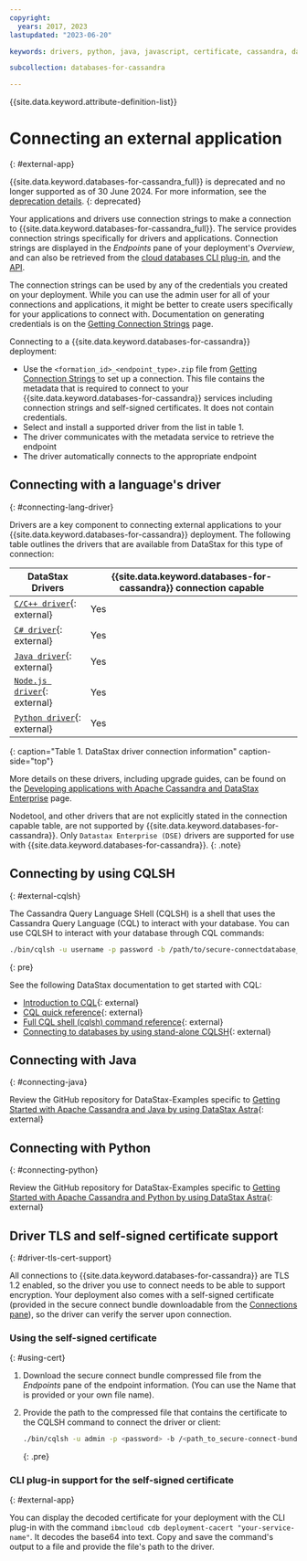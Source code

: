 ```yaml
---
copyright:
  years: 2017, 2023
lastupdated: "2023-06-20"

keywords: drivers, python, java, javascript, certificate, cassandra, datastax, dse, CQLSH, cassandra connection strings, dse connection strings, cassandra query

subcollection: databases-for-cassandra

---
```


{{site.data.keyword.attribute-definition-list}}

# Connecting an external application
{: #external-app}

{{site.data.keyword.databases-for-cassandra_full}} is deprecated and no longer supported as of 30 June 2024. For more information, see the [deprecation details](/docs/databases-for-cassandra?topic=databases-for-cassandra-deprecation#dep_details).
{: deprecated}

Your applications and drivers use connection strings to make a connection to {{site.data.keyword.databases-for-cassandra_full}}. The service provides connection strings specifically for drivers and applications. Connection strings are displayed in the _Endpoints_ pane of your deployment's _Overview_, and can also be retrieved from the [cloud databases CLI plug-in](/docs/databases-cli-plugin?topic=databases-cli-plugin-cdb-reference#deployment-connections), and the [API](https://{DomainName}/apidocs/cloud-databases-api#discover-connection-information-for-a-deployment-f-e81026).

The connection strings can be used by any of the credentials you created on your deployment. While you can use the admin user for all of your connections and applications, it might be better to create users specifically for your applications to connect with. Documentation on generating credentials is on the [Getting Connection Strings](/docs/databases-for-cassandra?topic=databases-for-cassandra-connection-strings) page.

Connecting to a {{site.data.keyword.databases-for-cassandra}} deployment: 
- Use the `<formation_id>_<endpoint_type>.zip` file from [Getting Connection Strings](/docs/databases-for-cassandra?topic=databases-for-cassandra-connection-strings) to set up a connection. This file contains the metadata that is required to connect to your {{site.data.keyword.databases-for-cassandra}} services including connection strings and self-signed certificates.  It does not contain credentials.
- Select and install a supported driver from the list in table 1.
- The driver communicates with the metadata service to retrieve the endpoint
- The driver automatically connects to the appropriate endpoint 

## Connecting with a language's driver
{: #connecting-lang-driver}

 Drivers are a key component to connecting external applications to your {{site.data.keyword.databases-for-cassandra}} deployment. The following table outlines the drivers that are available from DataStax for this type of connection:  

| DataStax Drivers|{{site.data.keyword.databases-for-cassandra}} connection capable | 
| ---------- | ------------ | 
| [`C/C++ driver`](https://docs.datastax.com/en/developer/cpp-driver-dse/latest){: external}| Yes | 
| [`C# driver`](https://docs.datastax.com/en/developer/csharp-driver-dse/latest){: external}| Yes | 
| [`Java driver`](https://docs.datastax.com/en/developer/java-driver-dse/latest){: external}| Yes | 
| [`Node.js driver`](https://docs.datastax.com/en/developer/nodejs-driver-dse/latest){: external}| Yes | 
| [`Python driver`](https://docs.datastax.com/en/developer/python-dse-driver/latest){: external}| Yes | 
{: caption="Table 1. DataStax driver connection information" caption-side="top"}

More details on these drivers, including upgrade guides, can be found on the [Developing applications with Apache Cassandra and DataStax Enterprise](https://docs.datastax.com/en/devapp/doc/devapp/aboutDrivers.html) page. 

Nodetool, and other drivers that are not explicitly stated in the connection capable table, are not supported by {{site.data.keyword.databases-for-cassandra}}. Only `Datastax Enterprise (DSE)` drivers are supported for use with {{site.data.keyword.databases-for-cassandra}}. 
{: .note}

## Connecting by using CQLSH
{: #external-cqlsh}

The Cassandra Query Language SHell (CQLSH) is a shell that uses the Cassandra Query Language (CQL) to interact with your database. 
You can use CQLSH to interact with your database through CQL commands:
```sh
./bin/cqlsh -u username -p password -b /path/to/secure-connectdatabase_name.zip
```
{: pre} 

See the following DataStax documentation to get started with CQL:
- [Introduction to CQL](https://docs.datastax.com/en/dse/6.7/cql/cql/cql_using/introTOC.html){: external}
- [CQL quick reference](https://docs.datastax.com/en/dse/6.8/cql/cql/cqlQuickReference.html){: external}
- [Full CQL shell (cqlsh) command reference](https://docs.datastax.com/en/dse/6.8/cql/cql/cql_reference/cqlsh_commands/cqlshCommandsTOC.html){: external}
- [Connecting to databases by using stand-alone CQLSH](https://support.datastax.com/s/article/How-do-I-connect-to-my-database-using-CQL-shell-CQLSH){: external}

## Connecting with Java
{: #connecting-java}

Review the GitHub repository for DataStax-Examples specific to [Getting Started with Apache Cassandra and Java by using DataStax Astra](https://github.com/DataStax-Examples/getting-started-with-astra-java){: external}

## Connecting with Python
{: #connecting-python}

Review the GitHub repository for DataStax-Examples specific to [Getting Started with Apache Cassandra and Python by using DataStax Astra](https://github.com/DataStax-Examples/getting-started-with-astra-python){: external}

## Driver TLS and self-signed certificate support
{: #driver-tls-cert-support}

All connections to {{site.data.keyword.databases-for-cassandra}} are TLS 1.2 enabled, so the driver you use to connect needs to be able to support encryption. Your deployment also comes with a self-signed certificate (provided in the secure connect bundle downloadable from the [Connections pane](/docs/databases-for-cassandra?topic=databases-for-cassandra-connection-strings)), so the driver can verify the server upon connection. 

### Using the self-signed certificate
{: #using-cert}

1. Download the secure connect bundle compressed file from the _Endpoints_ pane of the endpoint information. (You can use the Name that is provided or your own file name).
2. Provide the path to the compressed file that contains the certificate to the CQLSH command to connect the driver or client: 

   ```sh
   ./bin/cqlsh -u admin -p <password> -b /<path_to_secure-connect-bundle.zip>
   ```
   {: .pre}


### CLI plug-in support for the self-signed certificate
{: #external-app}

You can display the decoded certificate for your deployment with the CLI plug-in with the command `ibmcloud cdb deployment-cacert "your-service-name"`. It decodes the base64 into text. Copy and save the command's output to a file and provide the file's path to the driver.
